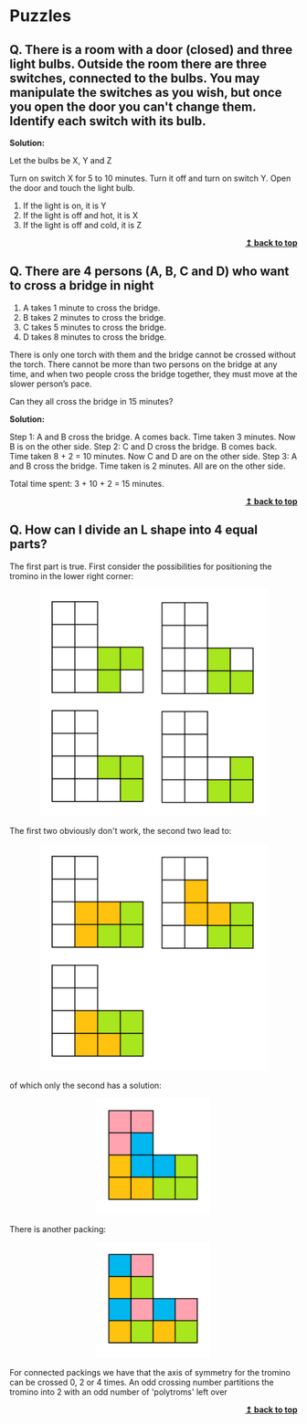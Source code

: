 # Puzzles

## Q. There is a room with a door (closed) and three light bulbs. Outside the room there are three switches, connected to the bulbs. You may manipulate the switches as you wish, but once you open the door you can't change them. Identify each switch with its bulb.

**Solution:**  

Let the bulbs be X, Y and Z

Turn on switch X for 5 to 10 minutes. Turn it off and turn on switch Y. Open the door and touch the light bulb.

1. If the light is on, it is Y
1. If the light is off and hot, it is X
1. If the light is off and cold, it is Z

<div align="right">
    <b><a href="#">↥ back to top</a></b>
</div>

## Q. There are 4 persons (A, B, C and D) who want to cross a bridge in night

1. A takes 1 minute to cross the bridge.
1. B takes 2 minutes to cross the bridge.
1. C takes 5 minutes to cross the bridge.
1. D takes 8 minutes to cross the bridge.

There is only one torch with them and the bridge cannot be crossed without the torch. There cannot be more than two persons on the bridge at any time, and when two people cross the bridge together, they must move at the slower person’s pace.

Can they all cross the bridge in 15 minutes?

**Solution:**

Step 1: A and B cross the bridge. A comes back. Time taken 3 minutes. Now B is on the other side.
Step 2: C and D cross the bridge. B comes back. Time taken 8 + 2 = 10 minutes. Now C and D are on the other side.
Step 3: A and B cross the bridge. Time taken is 2 minutes. All are on the other side.

Total time spent: 3 + 10 + 2 = 15 minutes.

<div align="right">
    <b><a href="#">↥ back to top</a></b>
</div>

## Q. How can I divide an L shape into 4 equal parts?

The first part is true. First consider the possibilities for positioning the tromino in the lower right corner:

<p align="center">
  <img src="assets/tvcFH.png" alt="Tromino" width="400px" />
</p>

The first two obviously don\'t work, the second two lead to:

<p align="center">
  <img src="assets/9dqfT.png" alt="Tromino" width="400px" />
</p>

of which only the second has a solution:

<p align="center">
  <img src="assets/vJFIb.png" alt="Tromino" width="200px" />
</p>

There is another packing:

<p align="center">
  <img src="assets/xuGCA.png" alt="Tromino" width="200px" />
</p>

For connected packings we have that the axis of symmetry for the tromino can be crossed 0, 2 or 4 times. An odd crossing number partitions the tromino into 2 with an odd number of 'polytroms' left over

<div align="right">
    <b><a href="#">↥ back to top</a></b>
</div>
